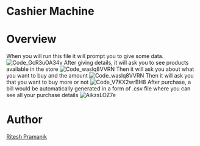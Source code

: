 # Cashier Machine
# Overview
When you will run this file it will prompt you to give some data.
![Code_GcR3uOA34v](https://user-images.githubusercontent.com/109234507/216125999-c8951654-55f8-4394-94fb-f7aa60da528f.png)
After giving details, it will ask you to see products available in the store
![Code_waslq8VVRN](https://user-images.githubusercontent.com/109234507/216126427-60831c18-f498-48ec-9c14-7e7bba0a93f6.png)
Then it will ask you about what you want to buy and the amount
![Code_waslq8VVRN](https://user-images.githubusercontent.com/109234507/216126427-60831c18-f498-48ec-9c14-7e7bba0a93f6.png)
Then it will ask you that you want to buy more or not
![Code_V7KX2wrBH8](https://user-images.githubusercontent.com/109234507/216126750-b444bb6c-c2ff-4ae1-9df2-765b3d7b7056.png)
After purchase, a bill would be automatically generated in a form of .csv file where you can see all your purchase details
![AikzsLOZ7e](https://user-images.githubusercontent.com/109234507/216127219-1be9d702-115d-4a02-8ce6-c970b331909b.png)

# Author
[Ritesh Pramanik](https://github.com/ritesh2004)

